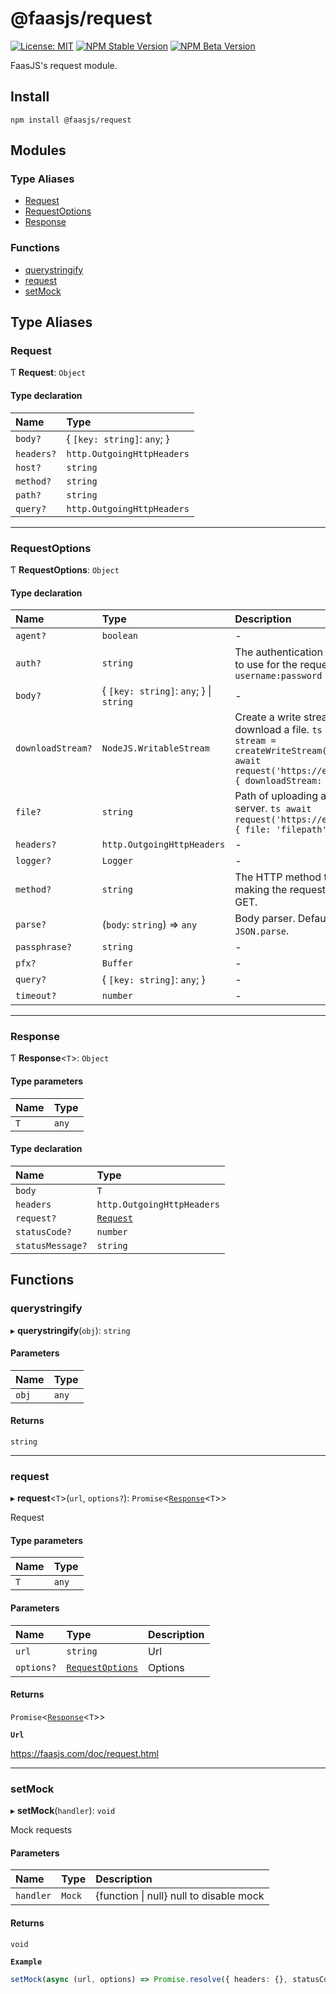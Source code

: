 # @faasjs/request

[![License: MIT](https://img.shields.io/npm/l/@faasjs/request.svg)](https://github.com/faasjs/faasjs/blob/main/packages/faasjs/request/LICENSE)
[![NPM Stable Version](https://img.shields.io/npm/v/@faasjs/request/stable.svg)](https://www.npmjs.com/package/@faasjs/request)
[![NPM Beta Version](https://img.shields.io/npm/v/@faasjs/request/beta.svg)](https://www.npmjs.com/package/@faasjs/request)

FaasJS's request module.

## Install

    npm install @faasjs/request

## Modules

### Type Aliases

- [Request](#request)
- [RequestOptions](#requestoptions)
- [Response](#response)

### Functions

- [querystringify](#querystringify)
- [request](#request-1)
- [setMock](#setmock)

## Type Aliases

### Request

Ƭ **Request**: `Object`

#### Type declaration

| Name | Type |
| :------ | :------ |
| `body?` | { `[key: string]`: `any`;  } |
| `headers?` | `http.OutgoingHttpHeaders` |
| `host?` | `string` |
| `method?` | `string` |
| `path?` | `string` |
| `query?` | `http.OutgoingHttpHeaders` |

___

### RequestOptions

Ƭ **RequestOptions**: `Object`

#### Type declaration

| Name | Type | Description |
| :------ | :------ | :------ |
| `agent?` | `boolean` | - |
| `auth?` | `string` | The authentication credentials to use for the request. Format: `username:password` |
| `body?` | { `[key: string]`: `any`;  } \| `string` | - |
| `downloadStream?` | `NodeJS.WritableStream` | Create a write stream to download a file. ```ts const stream = createWriteStream('filepath') await request('https://example.com', { downloadStream: stream }) ``` |
| `file?` | `string` | Path of uploading a file to the server. ```ts await request('https://example.com', { file: 'filepath' }) ``` |
| `headers?` | `http.OutgoingHttpHeaders` | - |
| `logger?` | `Logger` | - |
| `method?` | `string` | The HTTP method to use when making the request. Defaults to GET. |
| `parse?` | (`body`: `string`) => `any` | Body parser. Defaults to `JSON.parse`. |
| `passphrase?` | `string` | - |
| `pfx?` | `Buffer` | - |
| `query?` | { `[key: string]`: `any`;  } | - |
| `timeout?` | `number` | - |

___

### Response

Ƭ **Response**<`T`\>: `Object`

#### Type parameters

| Name | Type |
| :------ | :------ |
| `T` | `any` |

#### Type declaration

| Name | Type |
| :------ | :------ |
| `body` | `T` |
| `headers` | `http.OutgoingHttpHeaders` |
| `request?` | [`Request`](#request) |
| `statusCode?` | `number` |
| `statusMessage?` | `string` |

## Functions

### querystringify

▸ **querystringify**(`obj`): `string`

#### Parameters

| Name | Type |
| :------ | :------ |
| `obj` | `any` |

#### Returns

`string`

___

### request

▸ **request**<`T`\>(`url`, `options?`): `Promise`<[`Response`](#response)<`T`\>\>

Request

#### Type parameters

| Name | Type |
| :------ | :------ |
| `T` | `any` |

#### Parameters

| Name | Type | Description |
| :------ | :------ | :------ |
| `url` | `string` | Url |
| `options?` | [`RequestOptions`](#requestoptions) | Options |

#### Returns

`Promise`<[`Response`](#response)<`T`\>\>

**`Url`**

https://faasjs.com/doc/request.html

___

### setMock

▸ **setMock**(`handler`): `void`

Mock requests

#### Parameters

| Name | Type | Description |
| :------ | :------ | :------ |
| `handler` | `Mock` | {function \| null} null to disable mock |

#### Returns

`void`

**`Example`**

```ts
setMock(async (url, options) => Promise.resolve({ headers: {}, statusCode: 200, body: { data: 'ok' } }))
```
